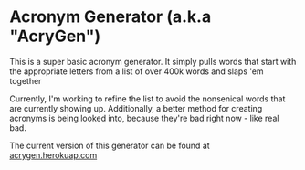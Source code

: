 # Acronym Generator (a.k.a "AcryGen")

This is a super basic acronym generator. It simply pulls words that start with the appropriate letters from a list of over 400k words and slaps 'em together

Currently, I'm working to refine the list to avoid the nonsenical words that are currently showing up. Additionally, a better method for creating acronyms is being looked into, because they're bad right now - like real bad.

The current version of this generator can be found at [acrygen.herokuap.com](https://acrygen.herokuapp.com)  

